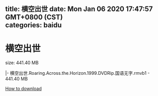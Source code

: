 
title: 横空出世
date: Mon Jan 06 2020 17:47:57 GMT+0800 (CST)    
categories: baidu
---

# 横空出世
size: 441.40 MB
 
 
|- 横空出世.Roaring.Across.the.Horizon.1999.DVDRip.国语无字.rmvb1 - 441.40 MB

[How to download](https://bpcam.bemobtrk.com/go/2ceec3aa-1ca2-46d6-b9ff-aaa5c184517c?jno=2448)